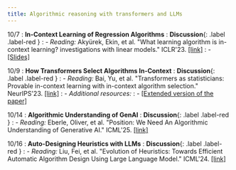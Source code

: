 ```yaml
---
title: Algorithmic reasoning with transformers and LLMs
---
```


10/7
: **In-Context Learning of Regression Algorithms**
  : **Discussion**{: .label .label-red }
: - *Reading:* Akyürek, Ekin, et al. "What learning algorithm is in-context learning? investigations with linear models." ICLR'23. [[link]](https://arxiv.org/abs/2211.15661)
: - [[Slides]](https://vitercik.github.io/ai4algs_25/assets/pdf/1_ICL.pdf)

10/9
: **How Transformers Select Algorithms In-Context**
  : **Discussion**{: .label .label-red }
: - *Reading:* Bai, Yu, et al. "Transformers as statisticians: Provable in-context learning with in-context algorithm selection." NeurIPS'23. [[link]](https://openreview.net/pdf?id=liMSqUuVg9)
: - *Additional resources:*
:  - [[Extended version of the paper]](https://arxiv.org/pdf/2306.04637)

10/14
: **Algorithmic Understanding of GenAI**
  : **Discussion**{: .label .label-red }
: - *Reading:* Eberle, Oliver, et al. "Position: We Need An Algorithmic Understanding of Generative AI." ICML'25. [[link]](https://arxiv.org/abs/2507.07544)

10/16
: **Auto-Designing Heuristics with LLMs**
  : **Discussion**{: .label .label-red }
: - *Reading:* Liu, Fei, et al. "Evolution of Heuristics: Towards Efficient Automatic Algorithm Design Using Large Language Model." ICML'24. [[link]](https://arxiv.org/abs/2401.02051)